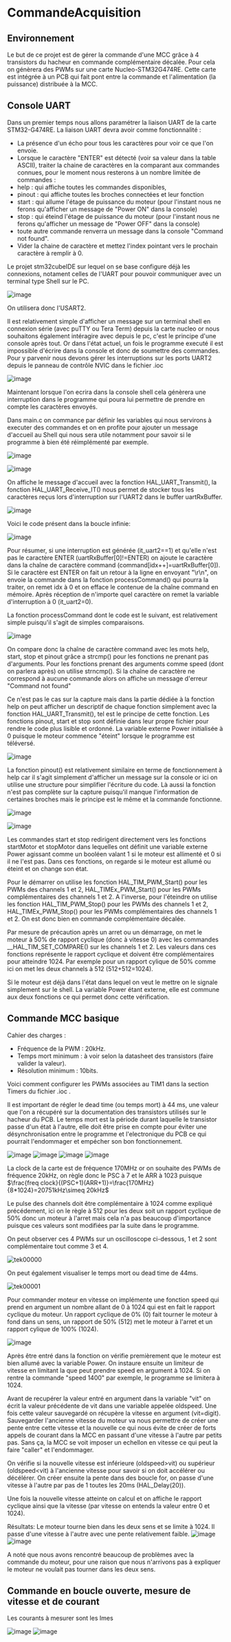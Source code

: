 # CommandeAcquisition
## Environnement 

Le but de ce projet est de gérer la commande d'une MCC grâce à 4 transistors du hacheur en commande complémentaire décalée. Pour cela on génèrera des PWMs sur une carte Nucleo-STM32G474RE. Cette carte est intégrée à un PCB qui fait pont entre la commande et l'alimentation (la puissance) distribuée à la MCC.

## Console UART

Dans un premier temps nous allons paramétrer la liaison UART de la carte STM32-G474RE.
La liaison UART devra avoir comme fonctionnalité :
-   La présence d'un écho pour tous les caractères pour voir ce que l'on envoie.
-   Lorsque le caractère "ENTER" est détecté (voir sa valeur dans la table ASCII), traiter la chaine de caractères en la comparant aux commandes connues, pour le moment nous resterons à un nombre limitée de commandes :
-   help : qui affiche toutes les commandes disponibles,
-   pinout : qui affiche toutes les broches connectées et leur fonction  
-   start : qui allume l'étage de puissance du moteur (pour l'instant nous ne ferons qu'afficher un message de "Power ON" dans la console)  
-   stop : qui éteind l'étage de puissance du moteur (pour l'instant nous ne ferons qu'afficher un message de "Power OFF" dans la console)
-   toute autre commande renverra un message dans la console "Command not found".
-   Vider la chaine de caractère et mettez l'index pointant vers le prochain caractère à remplir à 0.

Le projet stm32cubeIDE sur lequel on se base configure déjà les connexions, notament celles de l'UART pour pouvoir communiquer avec un terminal type Shell sur le PC.

![image](https://github.com/ThierryJnn/CommandeAcquisition/assets/144686292/d1854832-a024-478c-bdf7-e82cbf9315c3)

On utilisera donc l'USART2.

Il est relativement simple d'afficher un message sur un terminal shell en connexion série (avec puTTY ou Tera Term) depuis la carte nucleo or nous souhaitons
également intéragire avec depuis le pc, c'est le principe d'une console après tout.
Or dans l'état actuel, un fois le programme executé il est impossible d'écrire dans la console et donc de soumettre des commandes.
Pour y parvenir nous devons gérer les interruptions sur les ports UART2 depuis le panneau de contrôle NVIC dans le fichier .ioc

![image](https://github.com/ThierryJnn/CommandeAcquisition/assets/144686292/73b41efb-5f0f-4394-8650-58b16d39e2df)

Maintenant lorsque l'on ecrira dans la console shell cela génèrera une interruption dans le programme qui poura lui permettre de prendre en compte les caractères envoyés.

Dans main.c on commance par définir les variables qui nous servirons à executer des commandes et on en profite pour ajouter un message d'accueil au Shell qui nous sera utile notamment pour savoir si le programme à bien été réimplémenté par exemple.

![image](https://github.com/ThierryJnn/CommandeAcquisition/assets/144686292/aaa5f0aa-3cb8-450b-b145-d89ee8ab19a2)

![image](https://github.com/ThierryJnn/CommandeAcquisition/assets/144686292/53accdf4-baf6-4da3-909f-1f27bb0eaeea)

On affiche le message d'accueil avec la fonction HAL_UART_Transmit(), la fonction HAL_UART_Receive_IT() nous permet de stocker tous les caractères reçus lors d'interruption sur l'UART2 dans le buffer uartRxBuffer.

![image](https://github.com/ThierryJnn/CommandeAcquisition/assets/144686292/217868b4-267f-4b30-8010-d5a12f4d1ab3)

Voici le code présent dans la boucle infinie:

![image](https://github.com/ThierryJnn/CommandeAcquisition/assets/144686292/194977eb-22d1-4895-9551-93957defd865)

Pour résumer, si une interruption est générée (it_uart2==1) et qu'elle n'est pas le caractère ENTER (uartRxBuffer[0]!=ENTER) on ajoute le caractère dans la chaîne de caractère command (command[idx++]=uartRxBuffer[0]). Si le caractère est ENTER on fait un retour à la ligne en envoyant "\r\n", on envoie la commande dans la fonction processCommand() qui pourra la traiter, on remet idx à 0 et on efface le contenue de la chaîne command en mémoire.
Après réception de n'importe quel caractère on remet la variable d'interruption à 0 (it_uart2=0).

La fonction processCommand dont le code est le suivant, est relativement simple puisqu'il s'agit de simples comparaisons.

![image](https://github.com/ThierryJnn/CommandeAcquisition/assets/144686292/b08320f0-924c-403f-9d38-adc33f6ea744)

On compare donc la chaîne de caractère command avec les mots help, start, stop et pinout grâce a strcmp() pour les fonctions ne prenant pas d'arguments.
Pour les fonctions prenant des arguments comme speed (dont on parlera après) on utilise strncmp(). Si la chaîne de caractère ne correspond à aucune commande alors on affiche un message d'erreur "Command not found" 

Ce n'est pas le cas sur la capture mais dans la partie dédiée à la fonction help on peut afficher un descriptif de chaque fonction simplement avec la fonction HAL_UART_Transmit(), tel est le principe de cette fonction.
Les fonctions pinout, start et stop sont définie dans leur propre fichier pour rendre le code plus lisible et ordonné.
La variable externe Power initialisée à 0 puisque le moteur commence "éteint" lorsque le programme est téléversé.

![image](https://github.com/ThierryJnn/CommandeAcquisition/assets/144686292/93e42f79-8d59-436e-99eb-98d15e0ed222)

La fonction pinout() est relativement similaire en terme de fonctionnement à help car il s'agit simplement d'afficher un message sur la console or ici on utilise une structure pour simplifier l'écriture du code.
Là aussi la fonction n'est pas complète sur la capture puisqu'il manque l'information de certaines broches mais le principe est le même et la commande fonctionne.

![image](https://github.com/ThierryJnn/CommandeAcquisition/assets/144686292/82b136c2-766e-4465-a7af-b604677bf442)

![image](https://github.com/ThierryJnn/CommandeAcquisition/assets/144686292/250fecdb-2e7e-4ada-9503-aa6a9f2bcd6c)

Les commandes start et stop redirigent directement vers les fonctions startMotor et stopMotor dans lequelles ont définit une variable externe Power agissant comme un booléen valant 1 si le moteur est allimenté et 0 si il ne l'est pas. Dans ces fonctions, on regarde si le moteur est allumé ou éteint et on change son état.

Pour le démarrer on utilise les fonction HAL_TIM_PWM_Start() pour les PWMs des channels 1 et 2, HAL_TIMEx_PWM_Start() pour les PWMs complémentaires des channels 1 et 2.
A l'inverse, pour l'éteindre on utilise les fonction HAL_TIM_PWM_Stop() pour les PWMs des channels 1 et 2, HAL_TIMEx_PWM_Stop() pour les PWMs complémentaires des channels 1 et 2.
On est donc bien en commande complémentaire décalée. 

Par mesure de précaution après un arret ou un démarrage, on met le moteur à 50% de rapport cyclique (donc à vitesse 0) avec les commandes __HAL_TIM_SET_COMPARE() sur les channels 1 et 2.
Les valeurs dans ces fonctions représente le rapport cyclique et doivent être complémentaires pour atteindre 1024. Par exemple pour un rapport cylique de 50% comme ici on met les deux channels à 512 (512+512=1024).

Si le moteur est déjà dans l'état dans lequel on veut le mettre on le signale simplement sur le shell.
La variable Power étant externe, elle est commune aux deux fonctions ce qui permet donc cette vérification.

## Commande MCC basique

Cahier des charges :  
-   Fréquence de la PWM : 20kHz.
-   Temps mort minimum : à voir selon la datasheet des transistors (faire valider la valeur). 
-   Résolution minimum : 10bits.

Voici comment configurer les PWMs associées au TIM1 dans la section Timers du fichier .ioc .

Il est important de régler le dead time (ou temps mort) à 44 ms, une valeur que l'on a récupéré sur la documentation des transistors utilisés sur le hacheur du PCB.
Le temps mort est la période durant laquelle le transistor passe d'un état à l'autre, elle doit être prise en compte pour éviter une désynchronisation entre le programme et l'electronique du PCB ce qui pourrait l'endommager et empécher son bon fonctionnement.

![image](https://github.com/ThierryJnn/CommandeAcquisition/assets/144686292/8f852da5-4d97-48bf-bb10-13151deeb2ad)
![image](https://github.com/ThierryJnn/CommandeAcquisition/assets/144686292/d34216b6-6df2-481c-adcf-ff8c81f0069f)
![image](https://github.com/ThierryJnn/CommandeAcquisition/assets/144686292/180b66fd-006a-4201-98b1-af7a2892cf1e)
![image](https://github.com/ThierryJnn/CommandeAcquisition/assets/144686292/66345e67-5ab2-47e9-801b-03aafa22f024)

La clock de la carte est de fréquence 170MHz or on souhaite des PWMs de fréquence 20kHz, on règle donc le PSC à 7 et le ARR à 1023 puisque $\frac{freq clock}{(PSC+1)(ARR+1)}=\frac{170MHz}{8*1024}=20751kHz\simeq 20kHz$

Le pulse des channels doit être complémentaire à 1024 comme expliqué précédement, ici on le règle à 512 pour les deux soit un rapport cyclique de 50% donc un moteur à l'arret mais cela n'a pas beaucoup d'importance puisque ces valeurs sont modifiées par la suite dans le programme.

On peut observer ces 4 PWMs sur un oscilloscope ci-dessous, 1 et 2 sont complémentaire tout comme 3 et 4. 

![tek00000](https://github.com/ThierryJnn/CommandeAcquisition/assets/144686292/b7be2008-98be-4b9c-9a7e-343f58ef9222)

On peut également visualiser le temps mort ou dead time de 44ms.

![tek00001](https://github.com/ThierryJnn/CommandeAcquisition/assets/144686292/4c87789f-19b9-4b1e-959f-2dfe1d0c3ae1)

Pour commander moteur en vitesse on implémente une fonction speed qui prend en argument un nombre allant de 0 à 1024 qui est en fait le rapport cyclique du moteur. Un rapport cyclique de 0% (0) fait tourner le moteur à fond dans un sens, un rapport de 50% (512) met le moteur à l'arret et un rapport cylique de 100% (1024).

![image](https://github.com/ThierryJnn/CommandeAcquisition/assets/144686292/681c06f3-9c57-4535-8975-aba01dcd2fd0)

Après être entré dans la fonction on vérifie premièrement que le moteur est bien allumé avec la variable Power.
On instaure ensuite un limiteur de vitesse en limitant la que peut prendre speed en argument à 1024. Si on rentre la commande "speed 1400" par exemple, le programme se limitera à 1024.

Avant de recupérer la valeur entré en argument dans la variable "vit" on écrit la valeur précédente de vit dans une variable appelée oldspeed. Une fois cette valeur sauvegardé on récupère la vitesse en argument (vit=digit). 
Sauvegarder l'ancienne vitesse du moteur va nous permettre de créer une pente entre cette vitesse et la nouvelle ce qui nous évite de créer de forts appels de courant dans la MCC en passant d'une vitesse à l'autre par petits pas. Sans ça, la MCC se voit imposer un echellon en vitesse ce qui peut la faire "caller" et l'endommager.

On vérifie si la nouvelle vitesse est inférieure (oldspeed>vit) ou supérieur (oldspeed<vit) à l'ancienne vitesse pour savoir si on doit accélérer ou décélérer.
On créer ensuite la pente dans des boucle for, on passe d'une vitesse à l'autre par pas de 1 toutes les 20ms (HAL_Delay(20)).

Une fois la nouvelle vitesse atteinte on calcul et on affiche le rapport cyclique ainsi que la vitesse (par vitesse on entends la valeur entre 0 et 1024).

Résultats: Le moteur tourne bien dans les deux sens et se limite à 1024. Il passe d'une vitesse à l'autre avec une pente relativement faible.
![image](https://github.com/ThierryJnn/CommandeAcquisition/assets/144686292/baaaf4a9-fdca-4b6d-b91f-4754d1c50be3)
![image](https://github.com/ThierryJnn/CommandeAcquisition/assets/144686292/29b7b730-d135-4559-bd6e-2ec97c7ba3ff)

A noté que nous avons rencontré beaucoup de problèmes avec la commande du moteur, pour une raison que nous n'arrivons pas à expliquer le moteur ne voulait pas tourner dans les deux sens. 


## Commande en boucle ouverte, mesure de vitesse et de courant

Les courants à mesurer sont les Imes

![image](https://github.com/ThierryJnn/CommandeAcquisition/assets/144686292/8a1aab00-e521-44c9-9e21-a9cc8c186ca8)
![image](https://github.com/ThierryJnn/CommandeAcquisition/assets/144686292/00fd2797-bf2c-4fcc-af2c-7c482bf25034)

